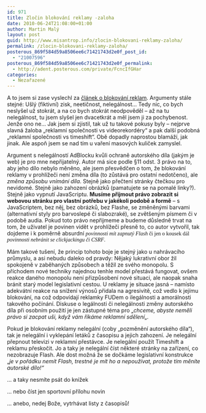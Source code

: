 ```yaml
---
id: 971
title: Zločin blokování reklamy -zaloha
date: 2010-06-24T21:08:00+01:00
author: Martin Malý
layout: post
guid: http://www.misantrop.info/zlocin-blokovani-reklamy-zaloha/
permalink: /zlocin-blokovani-reklamy-zaloha/
posterous_869f584d59a8506ee6c71421743d2e0f_post_id:
  - "21007596"
posterous_869f584d59a8506ee6c71421743d2e0f_permalink:
  - http://adent.posterous.com/private/FcncIfGHar
categories:
  - Nezařazené
---
```

A to jsem si zase vyslechl za [článek o blokování reklam](http://zdrojak.root.cz/clanky/adblock-neni-vrazda/). Argumenty stále stejné: Ušlý (fiktivní) zisk, neetičnost, nelegálnost&#8230; Tedy nic, co bych neslyšel už stokrát, a na co bych stokrát neodpověděl &#8211; až na tu nelegálnost, tu jsem slyšel jen dvacetkrát a měl jsem ji za pochybenost. Jenže ono ne&#8230; Jak jsem si zjistil, tak už tu takové pokusy byly &#8211; nejprve slavná žaloba &#8222;reklamní společnosti vs videorekordéry&#8220; a pak další podobná &#8222;reklamní společnosti vs timeshift&#8220;. Obě dopadly naprostou blamáží, jak jinak. Ale aspoň jsem se nad tím u vaření masových kuliček zamyslel.

Argument s nelegálností AdBlocku kvůli ochraně autorského díla (jakým je web) je pro mne nepřijatelný. Autor má sice podle §11 odst. 3 právo na to, aby jeho dílo nebylo měněno, ale jsem přesvědčen o tom, že blokování reklamy v prohlížeči není změna díla (to zůstává pro ostatní nedotčeno), ale _změna způsobu vnímání díla_. Stejně jako přečtení stránky čtečkou pro nevidomé. Stejně jako zahození obrázků (pamatujete se na pomalé linky?). Stejně jako vypnutí JavaScriptu. **Musíme přijmout právo zobrazit si webovou stránku pro vlastní potřebu v jakékoli podobě a formě** &#8211; s JavaScriptem, bez něj, bez obrázků, bez Flashe, se změněnými barvami (alternativní styly pro barvoslepé či slabozraké), se zvětšeným písmem či v podobě audia. Pokud toto právo nepřijmeme a budeme důsledně trvat na tom, že uživatel je povinen vidět v prohlížeči přesně to, co autor vytvořil, tak dojdeme i k poměrně absurdní <span style="font-family: mceinline;"><em>povinnosti mít zapnutý Flash</em> či jen o kousek dál <em>povinnosti nebránit se clickjackingu či CSRF</em>.</span>

Mám takové tušení, že princip tohoto boje je stejný jako u nahrávacího průmyslu, a asi nebudu daleko od pravdy: Nějaký lukrativní obor žil spokojeně v zaběhaných způsobech a těžil ze svého monopolu. S příchodem nové techniky najednou tenhle model přestává fungovat, ovšem reakce daného monopolu není přizpůsobení nové situaci, ale naopak snaha bránit starý model legislativní cestou. U reklamy je situace jasná &#8211; namísto adekvátní reakce na snížení výnosů přidala na agresivitě, což vedlo k jejímu blokování, na což odpovídají reklamky FUDem o ilegálnosti a amorálnosti takového počínání. Diskuse o legálnosti či nelegálnosti změny autorského díla při osobním použití je jen zástupné téma pro &#8222;_chceme, abyste neměli právo si zacpat uši, když vám říkáme reklamní sdělení_&#8222;.

Pokud je blokování reklamy nelegální (coby &#8222;pozměnění autorského díla&#8220;), tak je nelegální i vyklepání letáků z časopisu a jejich zahození. Je nelegální přepnout televizi v reklamní přestávce. Je nelegální použít Timeshift a reklamu přeskočit. Jo a taky je nelegální číst některé stránky na zařízení, co nezobrazuje Flash. Ale dost možná že se dočkáme legislativní konstrukce &#8222;_je v pořádku nemít Flash, trestné je mít ho a nepoužívat, protože tím měníte autorské dílo!&#8220;_

&#8230; a taky nesmíte psát do knížek

&#8230; nebo číst jen sportovní přílohu novin

&#8230; anebo, nedej Bože, vytrhávat listy z časopisů!